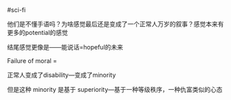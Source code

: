 #sci-fi 

他们是不懂手语吗？为啥感觉最后还是变成了一个正常人万岁的叙事？感觉本来有更多的potential的感觉

结尾感觉更像是——能说话=hopeful的未来

Failure of moral = 

正常人变成了disability—变成了minority

但是这种 minority 是基于 superiority—基于一种等级秩序，一种仇富类似的心态



